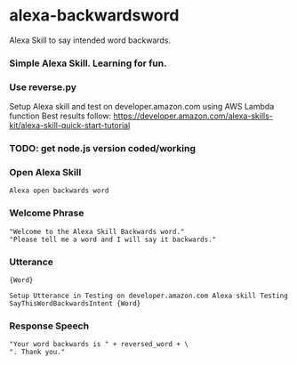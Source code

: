 # alexa-backwardsword
Alexa Skill to say intended word backwards.

### Simple Alexa Skill.  Learning for fun.

### Use reverse.py 
Setup Alexa skill and test on developer.amazon.com using AWS Lambda function
Best results follow: https://developer.amazon.com/alexa-skills-kit/alexa-skill-quick-start-tutorial

### TODO: get node.js version coded/working

### Open Alexa Skill
    Alexa open backwards word

### Welcome Phrase
    "Welcome to the Alexa Skill Backwards word."
    "Please tell me a word and I will say it backwards."

### Utterance
    {Word}

    Setup Utterance in Testing on developer.amazon.com Alexa skill Testing
    SayThisWordBackwardsIntent {Word}

### Response Speech
    "Your word backwards is " + reversed_word + \
    ". Thank you."


